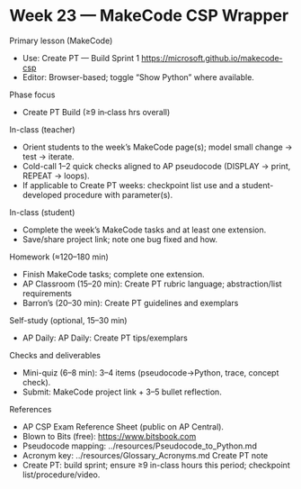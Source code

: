 # Week 23 — MakeCode CSP Wrapper

Primary lesson (MakeCode)
- Use: Create PT — Build Sprint 1
  https://microsoft.github.io/makecode-csp
- Editor: Browser-based; toggle “Show Python” where available.

Phase focus
- Create PT Build (≥9 in‑class hrs overall)

In-class (teacher)
- Orient students to the week’s MakeCode page(s); model small change → test → iterate.
- Cold-call 1–2 quick checks aligned to AP pseudocode (DISPLAY → print, REPEAT → loops).
- If applicable to Create PT weeks: checkpoint list use and a student-developed procedure with parameter(s).

In-class (student)
- Complete the week’s MakeCode tasks and at least one extension.
- Save/share project link; note one bug fixed and how.

Homework (≈120–180 min)
- Finish MakeCode tasks; complete one extension.
- AP Classroom (15–20 min): Create PT rubric language; abstraction/list requirements
- Barron’s (20–30 min): Create PT guidelines and exemplars

Self-study (optional, 15–30 min)
- AP Daily: AP Daily: Create PT tips/exemplars

Checks and deliverables
- Mini-quiz (6–8 min): 3–4 items (pseudocode→Python, trace, concept check).
- Submit: MakeCode project link + 3–5 bullet reflection.

References
- AP CSP Exam Reference Sheet (public on AP Central).
- Blown to Bits (free): https://www.bitsbook.com
- Pseudocode mapping: ../resources/Pseudocode_to_Python.md
- Acronym key: ../resources/Glossary_Acronyms.md
Create PT note
- Create PT: build sprint; ensure ≥9 in-class hours this period; checkpoint list/procedure/video.

